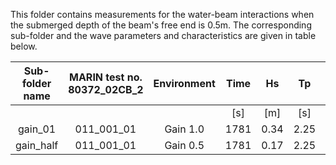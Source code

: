 This folder contains measurements for the water-beam interactions when the submerged depth of the beam's free end is $0.5$m. The corresponding sub-folder and the wave parameters and characteristics are given in table below.

| Sub-folder   name | MARIN test no. 80372_02CB_2 | Environment | Time |  Hs  |  Tp  |  Dir. | gamma |
|:-------------:|:-----------------------------:|:-----------:|:----:|:----:|:----:|:-----:|:-----:|
|               |                               |             |  [s] |  [m] |  [s] | [deg] |  [-]  |
|    gain_01    | 011_001_01                    |   Gain 1.0  | 1781 | 0.34 | 2.25 |  180  |  2.9  |
|   gain_half   | 011_001_01                    |  Gain 0.5   | 1781 | 0.17 | 2.25 |  180  |  2.9  |
